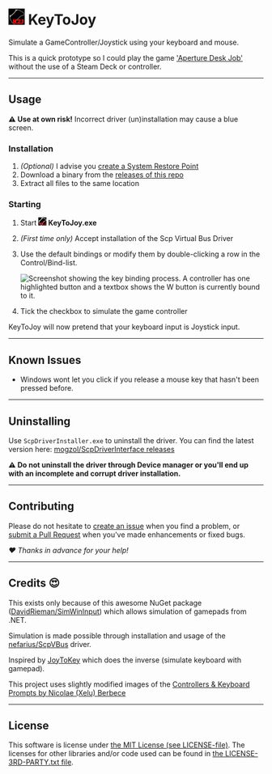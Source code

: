 # ![](KeyToJoy/Graphics/Icons/icon32.png?raw=true) KeyToJoy
Simulate a GameController/Joystick using your keyboard and mouse.

This is a quick prototype so I could play the game ['Aperture Desk
Job'](https://store.steampowered.com/app/1902490/Aperture_Desk_Job/)
without the use of a Steam Deck or controller.

---

## Usage

**⚠ Use at own risk!** Incorrect driver (un)installation may cause a
blue screen.

### Installation

1. *(Optional)* I advise you [create a System Restore
   Point](https://support.microsoft.com/en-us/windows/create-a-system-restore-point-77e02e2a-3298-c869-9974-ef5658ea3be9)
2. Download a binary from the [releases of this
   repo](https://github.com/luttje/KeyToJoy/releases)
3. Extract all files to the same location

### Starting

1. Start **![](KeyToJoy/Graphics/Icons/icon16.png?raw=true)
   KeyToJoy.exe**
2. *(First time only)* Accept installation of the Scp Virtual Bus Driver
3. Use the default bindings or modify them by double-clicking a row in
   the Control/Bind-list.

   ![Screenshot showing the key binding process. A controller has one
   highlighted button and a textbox shows the W button is currently
   bound to it.](.github/screenshot.png)

4. Tick the checkbox to simulate the game controller

KeyToJoy will now pretend that your keyboard input is Joystick input.

---

## Known Issues

- Windows wont let you click if you release a mouse key that hasn't been pressed before.

---

## Uninstalling

Use `ScpDriverInstaller.exe` to uninstall the driver. You can find the
latest version here: [mogzol/ScpDriverInterface
releases](https://github.com/mogzol/ScpDriverInterface/releases)

**⚠ Do not uninstall the driver through Device manager or you'll end up
with an incomplete and corrupt driver installation.**

---

## Contributing

Please do not hesitate to [create an issue](/../../issues/new/) when you
find a problem, or [submit a Pull Request](/../../pulls/) when you've
made enhancements or fixed bugs.

*♥ Thanks in advance for your help!*

---

## Credits 😍

This exists only because of this awesome NuGet package
([DavidRieman/SimWinInput](https://github.com/DavidRieman/SimWinInput))
which allows simulation of gamepads from .NET.

Simulation is made possible through installation and usage of the
[nefarius/ScpVBus](https://github.com/nefarius/ScpVBus) driver. 

Inspired by [JoyToKey](https://joytokey.net/en/) which does the inverse
(simulate keyboard with gamepad).

This project uses slightly modified images of the [Controllers & Keyboard
Prompts by Nicolae (Xelu) Berbece](https://thoseawesomeguys.com/prompts/)

---

## License

This software is license under [the MIT License (see
LICENSE-file)](LICENSE). The licenses for other libraries and/or code
used can be found in [the LICENSE-3RD-PARTY.txt
file](LICENSE-3RD-PARTY.txt).